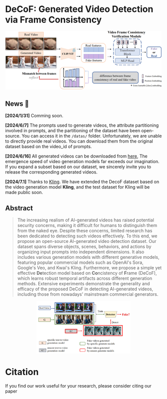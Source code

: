 # DeCoF: Generated Video Detection via Frame Consistency
![Overview](pics/model-1_1.png)  
## News 🚀
**[2024/1/31]**  Comming soon.    

**[2024/6/7]**  The prompts used to generate videos, the attribute partitioning involved in prompts, and the partitioning of the dataset  have been open-source. You can access it in the `/datas/` folder. Unfortunately, we are unable to directly provide real videos. You can download them from the original dataset based on the video_id of prompts.  

**[2024/6/16]**  All generated videos can be downloaded from [here](https://drive.google.com/drive/folders/1X4Gw4hkWfka42IaBQ6ImkDTGAeA9Wlk4?usp=drive_link), The emergence speed of video generation models far exceeds our imagination. If you expand a subset based on our dataset, we sincerely invite you to release the corresponding generated videos.

**[2024/7.1]** Thanks to [Kling](https://kling.kuaishou.com/). We have extended the DecoF dataset based on the video generation model **Kling**, and the test dataset for Kling will be made public soon.


## Abstract
> The increasing realism of AI-generated videos has raised potential security concerns, making it difficult for humans to distinguish them from the naked eye. Despite these concerns, limited research has been dedicated to detecting such videos effectively.
To this end, we propose an open-source AI-generated video detection dataset. Our dataset spans diverse objects, scenes, behaviors, and actions by organizing input prompts into independent dimensions. 
It also includes various generation models with different generative models, featuring popular commercial models such as OpenAI's Sora, Google's Veo, and Kwai's Kling.
Furthermore,  we propose a simple yet effective **De**tection model based on **Co**ncistency of **F**rame (DeCoF), which learns robust temporal artifacts across different generation methods.
Extensive experiments demonstrate the generality and efficacy of the proposed DeCoF in detecting AI-generated videos, including those from nowadays' mainstream commercial generators.

<p align="center">
<img src="pics/figure1_1.jpg" width=60%>
</p>

# Citation
If you find our work useful for your research, please consider citing our paper
